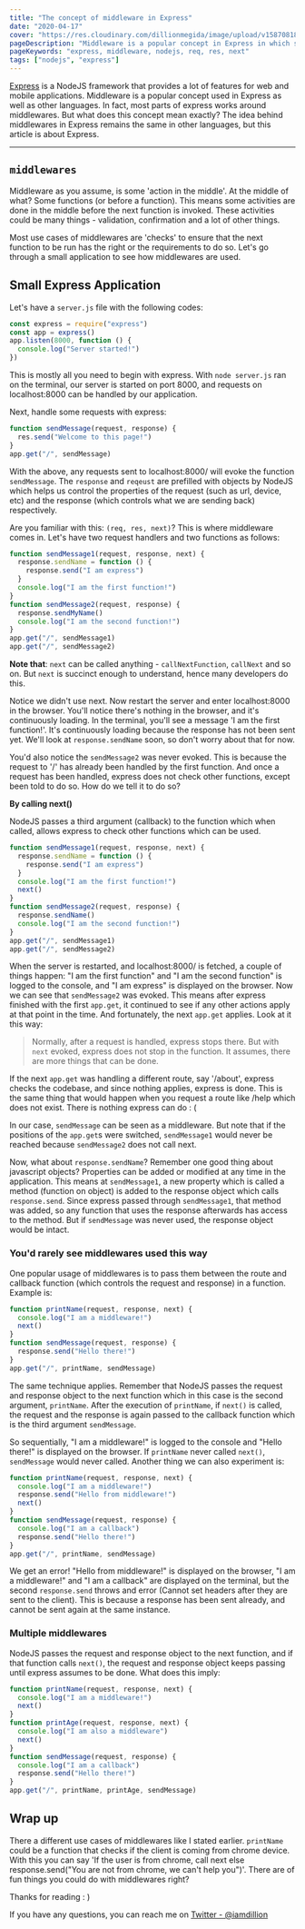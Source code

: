 ```yaml
---
title: "The concept of middleware in Express"
date: "2020-04-17"
cover: "https://res.cloudinary.com/dillionmegida/image/upload/v1587081850/images/blogs_cover/middleware_shadb6.png"
pageDescription: "Middleware is a popular concept in Express in which some activities are carried out in the middle or before a next function is called. These activities could validation, authentication and so on."
pageKeywords: "express, middleware, nodejs, req, res, next"
tags: ["nodejs", "express"]
---
```


[Express](https://expressjs.com/) is a NodeJS framework that provides a lot of features for web and mobile applications. Middleware is a popular concept used in Express as well as other languages. In fact, most parts of express works around middlewares. But what does this concept mean exactly? The idea behind middlewares in Express remains the same in other languages, but this article is about Express.

---

## `middlewares`

Middleware as you assume, is some 'action in the middle'. At the middle of what? Some functions (or before a function). This means some activities are done in the middle before the next function is invoked. These activities could be many things - validation, confirmation and a lot of other things.

Most use cases of middlewares are 'checks' to ensure that the next function to be run has the right or the requirements to do so. Let's go through a small application to see how middlewares are used.

## Small Express Application

Let's have a `server.js` file with the following codes:

```js
const express = require("express")
const app = express()
app.listen(8000, function () {
  console.log("Server started!")
})
```

This is mostly all you need to begin with express. With `node server.js` ran on the terminal, our server is started on port 8000, and requests on localhost:8000 can be handled by our application.

Next, handle some requests with express:

```js
function sendMessage(request, response) {
  res.send("Welcome to this page!")
}
app.get("/", sendMessage)
```

With the above, any requests sent to localhost:8000/ will evoke the function `sendMessage`. The `response` and `reqeust` are prefilled with objects by NodeJS which helps us control the properties of the request (such as url, device, etc) and the response (which controls what we are sending back) respectively.

Are you familiar with this: `(req, res, next)`? This is where middleware comes in. Let's have two request handlers and two functions as follows:

```js
function sendMessage1(request, response, next) {
  response.sendName = function () {
    response.send("I am express")
  }
  console.log("I am the first function!")
}
function sendMessage2(request, response) {
  response.sendMyName()
  console.log("I am the second function!")
}
app.get("/", sendMessage1)
app.get("/", sendMessage2)
```

**Note that**: `next` can be called anything - `callNextFunction`, `callNext` and so on. But `next` is succinct enough to understand, hence many developers do this.

Notice we didn't use next. Now restart the server and enter localhost:8000 in the browser. You'll notice there's nothing in the browser, and it's continuously loading. In the terminal, you'll see a message 'I am the first function!'. It's continuously loading because the response has not been sent yet. We'll look at `response.sendName` soon, so don't worry about that for now.

You'd also notice the `sendMessage2` was never evoked. This is because the request to '/' has already been handled by the first function. And once a request has been handled, express does not check other functions, except been told to do so. How do we tell it to do so?

**By calling next()**

NodeJS passes a third argument (callback) to the function which when called, allows express to check other functions which can be used.

```js
function sendMessage1(request, response, next) {
  response.sendName = function () {
    response.send("I am express")
  }
  console.log("I am the first function!")
  next()
}
function sendMessage2(request, response) {
  response.sendName()
  console.log("I am the second function!")
}
app.get("/", sendMessage1)
app.get("/", sendMessage2)
```

When the server is restarted, and localhost:8000/ is fetched, a couple of things happen: "I am the first function" and "I am the second function" is logged to the console, and "I am express" is displayed on the browser. Now we can see that `sendMessage2` was evoked. This means after express finished with the first `app.get`, it continued to see if any other actions apply at that point in the time. And fortunately, the next `app.get` applies. Look at it this way:

> Normally, after a request is handled, express stops there. But with `next` evoked, express does not stop in the function. It assumes, there are more things that can be done.

If the next `app.get` was handling a different route, say '/about', express checks the codebase, and since nothing applies, express is done. This is the same thing that would happen when you request a route like /help which does not exist. There is nothing express can do : (

In our case, `sendMessage` can be seen as a middleware. But note that if the positions of the `app.get`s were switched, `sendMessage1` would never be reached because `sendMessage2` does not call next.

Now, what about `response.sendName`? Remember one good thing about javascript objects? Properties can be added or modified at any time in the application. This means at `sendMessage1`, a new property which is called a method (function on object) is added to the response object which calls `response.send`. Since express passed through `sendMessage1`, that method was added, so any function that uses the response afterwards has access to the method. But if `sendMessage` was never used, the response object would be intact.

### You'd rarely see middlewares used this way

One popular usage of middlewares is to pass them between the route and callback function (which controls the request and response) in a function. Example is:

```js
function printName(request, response, next) {
  console.log("I am a middleware!")
  next()
}
function sendMessage(request, response) {
  response.send("Hello there!")
}
app.get("/", printName, sendMessage)
```

The same technique applies. Remember that NodeJS passes the request and response object to the next function which in this case is the second argument, `printName`. After the execution of `printName`, if `next()` is called, the request and the response is again passed to the callback function which is the third argument `sendMessage`.

So sequentially, "I am a middleware!" is logged to the console and "Hello there!" is displayed on the browser. If `printName` never called `next()`, `sendMessage` would never called. Another thing we can also experiment is:

```js
function printName(request, response, next) {
  console.log("I am a middleware!")
  response.send("Hello from middleware!")
  next()
}
function sendMessage(request, response) {
  console.log("I am a callback")
  response.send("Hello there!")
}
app.get("/", printName, sendMessage)
```

We get an error! "Hello from middleware!" is displayed on the browser, "I am a middleware!" and "I am a callback" are displayed on the terminal, but the second `response.send` throws and error (Cannot set headers after they are sent to the client). This is because a response has been sent already, and cannot be sent again at the same instance.

### Multiple middlewares

NodeJS passes the request and response object to the next function, and if that function calls `next()`, the request and response object keeps passing until express assumes to be done. What does this imply:

```js
function printName(request, response, next) {
  console.log("I am a middleware!")
  next()
}
function printAge(request, response, next) {
  console.log("I am also a middleware")
  next()
}
function sendMessage(request, response) {
  console.log("I am a callback")
  response.send("Hello there!")
}
app.get("/", printName, printAge, sendMessage)
```

## Wrap up

There a different use cases of middlewares like I stated earlier. `printName` could be a function that checks if the client is coming from chrome device. With this you can say 'If the user is from chrome, call next else response.send("You are not from chrome, we can't help you")'. There are of fun things you could do with middlewares right?

Thanks for reading : )

If you have any questions, you can reach me on [Twitter - @iamdillion](https://twitter.com/iamdillion)
